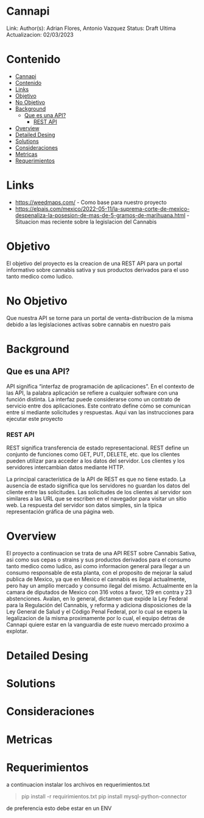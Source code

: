 # Cannapi
Link:
Author(s): Adrian Flores, Antonio Vazquez
Status: Draft 
Ultima Actualizacion: 02/03/2023

# Contenido
- [Cannapi](#cannapi)
- [Contenido](#contenido)
- [Links](#links)
- [Objetivo](#objetivo)
- [No Objetivo](#no-objetivo)
- [Background](#background)
  - [Que es una API?](#que-es-una-api)
    - [REST API](#rest-api)
- [Overview](#overview)
- [Detailed Desing](#detailed-desing)
- [Solutions](#solutions)
- [Consideraciones](#consideraciones)
- [Metricas](#metricas)
- [Requerimientos](#requerimientos)

# Links
- https://weedmaps.com/ - Como base para nuestro proyecto
- https://elpais.com/mexico/2022-05-11/la-suprema-corte-de-mexico-despenaliza-la-posesion-de-mas-de-5-gramos-de-marihuana.html - Situacion mas reciente sobre la legislacion del Cannabis

# Objetivo
El objetivo del proyecto es la creacion de una REST API para un portal informativo sobre cannabis sativa y sus productos derivados para el uso tanto medico como ludico.

# No Objetivo
Que nuestra API se torne para un portal de venta-distribucion de la misma debido a las legislaciones activas sobre cannabis en nuestro pais

# Background
## Que es una API?
API significa “interfaz de programación de aplicaciones”. En el contexto de las API, la palabra aplicación se refiere a cualquier software con una función distinta. La interfaz puede considerarse como un contrato de servicio entre dos aplicaciones. Este contrato define cómo se comunican entre sí mediante solicitudes y respuestas.
Aqui van las instrucciones para ejecutar este proyecto

### REST API
REST significa transferencia de estado representacional. REST define un conjunto de funciones como GET, PUT, DELETE, etc. que los clientes pueden utilizar para acceder a los datos del servidor. Los clientes y los servidores intercambian datos mediante HTTP.

La principal característica de la API de REST es que no tiene estado. La ausencia de estado significa que los servidores no guardan los datos del cliente entre las solicitudes. Las solicitudes de los clientes al servidor son similares a las URL que se escriben en el navegador para visitar un sitio web. La respuesta del servidor son datos simples, sin la típica representación gráfica de una página web.

# Overview
El proyecto a continuacion se trata de una API REST sobre Cannabis Sativa, asi como sus cepas o strains y sus productos derivados para el consumo tanto medico como ludico, asi como informacion general para llegar a un consumo responsable de esta planta, con el proposito de mejorar la salud publica de Mexico, ya que en Mexico el cannabis es ilegal actualmente, pero hay un amplio mercado y consumo ilegal del mismo. Actualmente en la camara de diputados de Mexico con 316 votos a favor, 129 en contra y 23 abstenciones. Avalan, en lo general, dictamen que expide la Ley Federal para la Regulación del Cannabis, y reforma y adiciona disposiciones de la Ley General de Salud y el Código Penal Federal, por lo cual se espera la legalizacion de la misma proximamente por lo cual, el equipo detras de Cannapi quiere estar en la vanguardia de este nuevo mercado proximo a explotar.

# Detailed Desing

# Solutions

# Consideraciones

# Metricas

# Requerimientos 
a continuacion instalar los archivos en requerimientos.txt

> pip install -r requirimientos.txt
> pip install mysql-python-connector

de preferencia esto debe estar en un ENV

